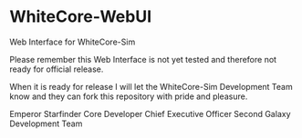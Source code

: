 WhiteCore-WebUI
===============

Web Interface for WhiteCore-Sim

Please remember this Web Interface is not yet tested and therefore not ready for official release.

When it is ready for release I will let the WhiteCore-Sim Development Team know and they can fork this
repository with pride and pleasure.

Emperor Starfinder
Core Developer
Chief Executive Officer
Second Galaxy Development Team

